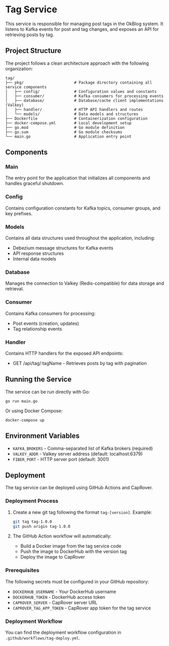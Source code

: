 # Tag Service

This service is responsible for managing post tags in the OkBlog system. It listens to Kafka events for post and tag changes, and exposes an API for retrieving posts by tag.

## Project Structure

The project follows a clean architecture approach with the following organization:

```
tag/
├── pkg/                      # Package directory containing all service components
│   ├── config/               # Configuration values and constants
│   ├── consumer/             # Kafka consumers for processing events
│   ├── database/             # Database/cache client implementations (Valkey)
│   ├── handler/              # HTTP API handlers and routes
│   └── models/               # Data models and structures
├── Dockerfile                # Containerization configuration
├── docker-compose.yml        # Local development setup
├── go.mod                    # Go module definition
├── go.sum                    # Go module checksums
└── main.go                   # Application entry point
```

## Components

### Main

The entry point for the application that initializes all components and handles graceful shutdown.

### Config

Contains configuration constants for Kafka topics, consumer groups, and key prefixes.

### Models

Contains all data structures used throughout the application, including:
- Debezium message structures for Kafka events
- API response structures
- Internal data models

### Database

Manages the connection to Valkey (Redis-compatible) for data storage and retrieval.

### Consumer

Contains Kafka consumers for processing:
- Post events (creation, updates)
- Tag relationship events

### Handler

Contains HTTP handlers for the exposed API endpoints:
- GET /api/tag/:tagName - Retrieves posts by tag with pagination

## Running the Service

The service can be run directly with Go:

```
go run main.go
```

Or using Docker Compose:

```
docker-compose up
```

## Environment Variables

- `KAFKA_BROKERS` - Comma-separated list of Kafka brokers (required)
- `VALKEY_ADDR` - Valkey server address (default: localhost:6379)
- `FIBER_PORT` - HTTP server port (default: 3001)

## Deployment

The tag service can be deployed using GitHub Actions and CapRover.

### Deployment Process

1. Create a new git tag following the format `tag-[version]`. Example:
   ```bash
   git tag tag-1.0.0
   git push origin tag-1.0.0
   ```

2. The GitHub Action workflow will automatically:
   - Build a Docker image from the tag service code
   - Push the image to DockerHub with the version tag
   - Deploy the image to CapRover

### Prerequisites

The following secrets must be configured in your GitHub repository:
- `DOCKERHUB_USERNAME` - Your DockerHub username
- `DOCKERHUB_TOKEN` - DockerHub access token
- `CAPROVER_SERVER` - CapRover server URL
- `CAPROVER_TAG_APP_TOKEN` - CapRover app token for the tag service

### Deployment Workflow

You can find the deployment workflow configuration in `.github/workflows/tag-deploy.yml`. 